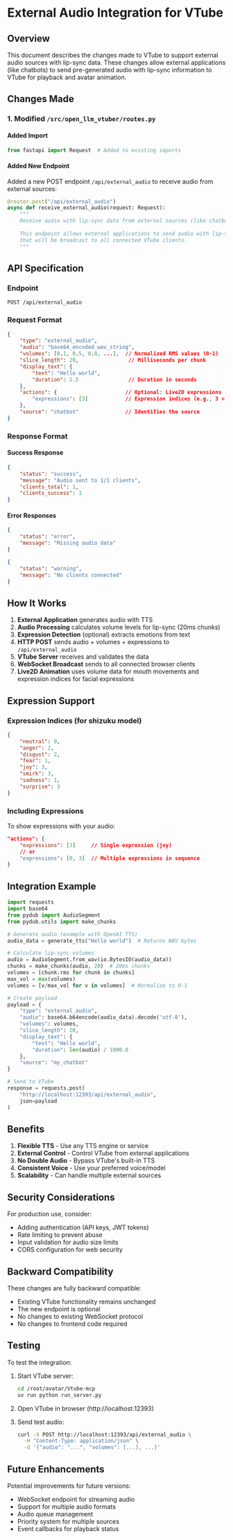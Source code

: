 # External Audio Integration for VTube

## Overview

This document describes the changes made to VTube to support external audio sources with lip-sync data. These changes allow external applications (like chatbots) to send pre-generated audio with lip-sync information to VTube for playback and avatar animation.

## Changes Made

### 1. Modified `/src/open_llm_vtuber/routes.py`

#### Added Import
```python
from fastapi import Request  # Added to existing imports
```

#### Added New Endpoint
Added a new POST endpoint `/api/external_audio` to receive audio from external sources:

```python
@router.post("/api/external_audio")
async def receive_external_audio(request: Request):
    """
    Receive audio with lip-sync data from external sources (like chatbots).
    
    This endpoint allows external applications to send audio with lip-sync data
    that will be broadcast to all connected VTube clients.
    """
```

## API Specification

### Endpoint
`POST /api/external_audio`

### Request Format
```json
{
    "type": "external_audio",
    "audio": "base64_encoded_wav_string",
    "volumes": [0.1, 0.5, 0.8, ...],  // Normalized RMS values (0-1)
    "slice_length": 20,                // Milliseconds per chunk
    "display_text": {
        "text": "Hello world",
        "duration": 2.5                // Duration in seconds
    },
    "actions": {                      // Optional: Live2D expressions
        "expressions": [3]            // Expression indices (e.g., 3 = joy)
    },
    "source": "chatbot"               // Identifies the source
}
```

### Response Format

#### Success Response
```json
{
    "status": "success",
    "message": "Audio sent to 1/1 clients",
    "clients_total": 1,
    "clients_success": 1
}
```

#### Error Responses
```json
{
    "status": "error",
    "message": "Missing audio data"
}
```

```json
{
    "status": "warning",
    "message": "No clients connected"
}
```

## How It Works

1. **External Application** generates audio with TTS
2. **Audio Processing** calculates volume levels for lip-sync (20ms chunks)
3. **Expression Detection** (optional) extracts emotions from text
4. **HTTP POST** sends audio + volumes + expressions to `/api/external_audio`
5. **VTube Server** receives and validates the data
6. **WebSocket Broadcast** sends to all connected browser clients
7. **Live2D Animation** uses volume data for mouth movements and expression indices for facial expressions

## Expression Support

### Expression Indices (for shizuku model)
```json
{
    "neutral": 0,
    "anger": 2,
    "disgust": 2,
    "fear": 1,
    "joy": 3,
    "smirk": 3,
    "sadness": 1,
    "surprise": 3
}
```

### Including Expressions
To show expressions with your audio:
```json
"actions": {
    "expressions": [3]     // Single expression (joy)
    // or
    "expressions": [0, 3]  // Multiple expressions in sequence
}
```

## Integration Example

```python
import requests
import base64
from pydub import AudioSegment
from pydub.utils import make_chunks

# Generate audio (example with OpenAI TTS)
audio_data = generate_tts("Hello world")  # Returns WAV bytes

# Calculate lip-sync volumes
audio = AudioSegment.from_wav(io.BytesIO(audio_data))
chunks = make_chunks(audio, 20)  # 20ms chunks
volumes = [chunk.rms for chunk in chunks]
max_vol = max(volumes)
volumes = [v/max_vol for v in volumes]  # Normalize to 0-1

# Create payload
payload = {
    "type": "external_audio",
    "audio": base64.b64encode(audio_data).decode('utf-8'),
    "volumes": volumes,
    "slice_length": 20,
    "display_text": {
        "text": "Hello world",
        "duration": len(audio) / 1000.0
    },
    "source": "my_chatbot"
}

# Send to VTube
response = requests.post(
    "http://localhost:12393/api/external_audio",
    json=payload
)
```

## Benefits

1. **Flexible TTS** - Use any TTS engine or service
2. **External Control** - Control VTube from external applications
3. **No Double Audio** - Bypass VTube's built-in TTS
4. **Consistent Voice** - Use your preferred voice/model
5. **Scalability** - Can handle multiple external sources

## Security Considerations

For production use, consider:
- Adding authentication (API keys, JWT tokens)
- Rate limiting to prevent abuse
- Input validation for audio size limits
- CORS configuration for web security

## Backward Compatibility

These changes are fully backward compatible:
- Existing VTube functionality remains unchanged
- The new endpoint is optional
- No changes to existing WebSocket protocol
- No changes to frontend code required

## Testing

To test the integration:

1. Start VTube server:
   ```bash
   cd /root/avatar/Vtube-mcp
   uv run python run_server.py
   ```

2. Open VTube in browser (http://localhost:12393)

3. Send test audio:
   ```bash
   curl -X POST http://localhost:12393/api/external_audio \
     -H "Content-Type: application/json" \
     -d '{"audio": "...", "volumes": [...], ...}'
   ```

## Future Enhancements

Potential improvements for future versions:
- WebSocket endpoint for streaming audio
- Support for multiple audio formats
- Audio queue management
- Priority system for multiple sources
- Event callbacks for playback status